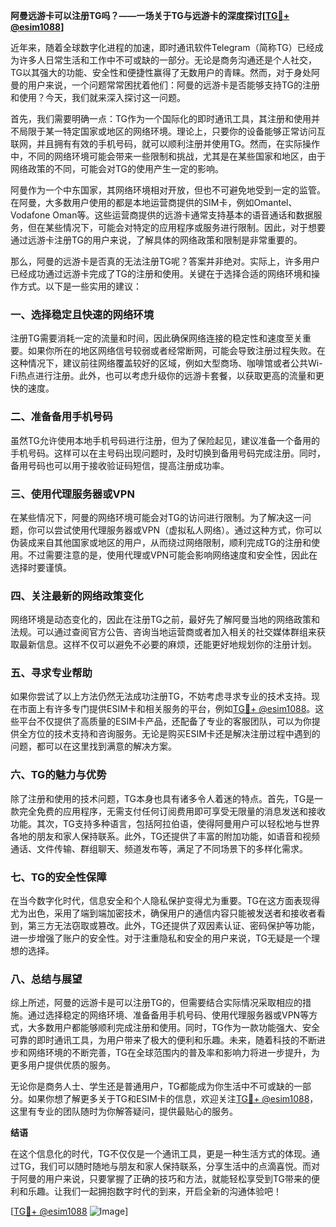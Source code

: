 **阿曼远游卡可以注册TG吗？——一场关于TG与远游卡的深度探讨[[TG💪+ @esim1088](https://t.me/s/esim1088)]**

近年来，随着全球数字化进程的加速，即时通讯软件Telegram（简称TG）已经成为许多人日常生活和工作中不可或缺的一部分。无论是商务沟通还是个人社交，TG以其强大的功能、安全性和便捷性赢得了无数用户的青睐。然而，对于身处阿曼的用户来说，一个问题常常困扰着他们：阿曼的远游卡是否能够支持TG的注册和使用？今天，我们就来深入探讨这一问题。

首先，我们需要明确一点：TG作为一个国际化的即时通讯工具，其注册和使用并不局限于某一特定国家或地区的网络环境。理论上，只要你的设备能够正常访问互联网，并且拥有有效的手机号码，就可以顺利注册并使用TG。然而，在实际操作中，不同的网络环境可能会带来一些限制和挑战，尤其是在某些国家和地区，由于网络政策的不同，可能会对TG的使用产生一定的影响。

阿曼作为一个中东国家，其网络环境相对开放，但也不可避免地受到一定的监管。在阿曼，大多数用户使用的都是本地运营商提供的SIM卡，例如Omantel、Vodafone Oman等。这些运营商提供的远游卡通常支持基本的语音通话和数据服务，但在某些情况下，可能会对特定的应用程序或服务进行限制。因此，对于想要通过远游卡注册TG的用户来说，了解具体的网络政策和限制是非常重要的。

那么，阿曼的远游卡是否真的无法注册TG呢？答案并非绝对。实际上，许多用户已经成功通过远游卡完成了TG的注册和使用。关键在于选择合适的网络环境和操作方式。以下是一些实用的建议：

### 一、选择稳定且快速的网络环境

注册TG需要消耗一定的流量和时间，因此确保网络连接的稳定性和速度至关重要。如果你所在的地区网络信号较弱或者经常断网，可能会导致注册过程失败。在这种情况下，建议前往网络覆盖较好的区域，例如大型商场、咖啡馆或者公共Wi-Fi热点进行注册。此外，也可以考虑升级你的远游卡套餐，以获取更高的流量和更快的速度。

### 二、准备备用手机号码

虽然TG允许使用本地手机号码进行注册，但为了保险起见，建议准备一个备用的手机号码。这样可以在主号码出现问题时，及时切换到备用号码完成注册。同时，备用号码也可以用于接收验证码短信，提高注册成功率。

### 三、使用代理服务器或VPN

在某些情况下，阿曼的网络环境可能会对TG的访问进行限制。为了解决这一问题，你可以尝试使用代理服务器或VPN（虚拟私人网络）。通过这种方式，你可以伪装成来自其他国家或地区的用户，从而绕过网络限制，顺利完成TG的注册和使用。不过需要注意的是，使用代理或VPN可能会影响网络速度和安全性，因此在选择时要谨慎。

### 四、关注最新的网络政策变化

网络环境是动态变化的，因此在注册TG之前，最好先了解阿曼当地的网络政策和法规。可以通过查阅官方公告、咨询当地运营商或者加入相关的社交媒体群组来获取最新信息。这样不仅可以避免不必要的麻烦，还能更好地规划你的注册计划。

### 五、寻求专业帮助

如果你尝试了以上方法仍然无法成功注册TG，不妨考虑寻求专业的技术支持。现在市面上有许多专门提供ESIM卡和相关服务的平台，例如[TG💪+ @esim1088](https://t.me/s/esim1088)。这些平台不仅提供了高质量的ESIM卡产品，还配备了专业的客服团队，可以为你提供全方位的技术支持和咨询服务。无论是购买ESIM卡还是解决注册过程中遇到的问题，都可以在这里找到满意的解决方案。

### 六、TG的魅力与优势

除了注册和使用的技术问题，TG本身也具有诸多令人着迷的特点。首先，TG是一款完全免费的应用程序，无需支付任何订阅费用即可享受无限量的消息发送和接收功能。其次，TG支持多种语言，包括阿拉伯语，使得阿曼用户可以轻松地与世界各地的朋友和家人保持联系。此外，TG还提供了丰富的附加功能，如语音和视频通话、文件传输、群组聊天、频道发布等，满足了不同场景下的多样化需求。

### 七、TG的安全性保障

在当今数字化时代，信息安全和个人隐私保护变得尤为重要。TG在这方面表现得尤为出色，采用了端到端加密技术，确保用户的通信内容只能被发送者和接收者看到，第三方无法窃取或篡改。此外，TG还提供了双因素认证、密码保护等功能，进一步增强了账户的安全性。对于注重隐私和安全的用户来说，TG无疑是一个理想的选择。

### 八、总结与展望

综上所述，阿曼的远游卡是可以注册TG的，但需要结合实际情况采取相应的措施。通过选择稳定的网络环境、准备备用手机号码、使用代理服务器或VPN等方式，大多数用户都能够顺利完成注册和使用。同时，TG作为一款功能强大、安全可靠的即时通讯工具，为用户带来了极大的便利和乐趣。未来，随着科技的不断进步和网络环境的不断完善，TG在全球范围内的普及率和影响力将进一步提升，为更多用户提供优质的服务。

无论你是商务人士、学生还是普通用户，TG都能成为你生活中不可或缺的一部分。如果你想了解更多关于TG和ESIM卡的信息，欢迎关注[TG💪+ @esim1088](https://t.me/s/esim1088)，这里有专业的团队随时为你解答疑问，提供最贴心的服务。

**结语**

在这个信息化的时代，TG不仅仅是一个通讯工具，更是一种生活方式的体现。通过TG，我们可以随时随地与朋友和家人保持联系，分享生活中的点滴喜悦。而对于阿曼的用户来说，只要掌握了正确的技巧和方法，就能轻松享受到TG带来的便利和乐趣。让我们一起拥抱数字时代的到来，开启全新的沟通体验吧！

[[TG💪+ @esim1088](https://t.me/s/esim1088) ![Image](https://i.postimg.cc/4NQfJmqS/Snipaste-2025-05-13-00-14-12.png)]